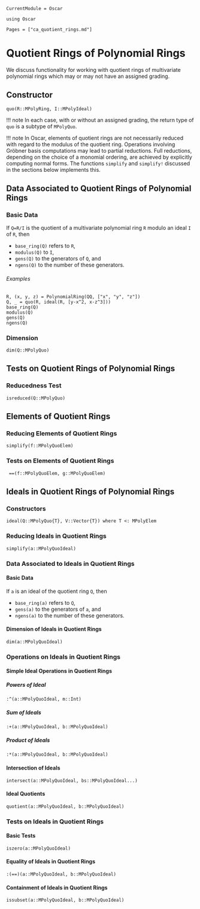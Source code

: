 ```@meta
CurrentModule = Oscar
```

```@setup oscar
using Oscar
```

```@contents
Pages = ["ca_quotient_rings.md"]
```

# Quotient Rings of Polynomial Rings

We discuss functionality for working with quotient rings of multivariate polynomial rings which may or may not have an assigned grading.

## Constructor

```@docs
quo(R::MPolyRing, I::MPolyIdeal)
```

!!! note
    In each case, with or without an assigned grading, the return type of `quo` is a subtype of `MPolyQuo`.

!!! note
    In Oscar, elements of quotient rings are not necessarily reduced with regard to the modulus of the quotient ring.
    Operations involving Gröbner basis computations may lead to partial reductions. Full reductions, depending on the choice of a monomial ordering, are achieved by explicitly computing normal forms. The functions `simplify` and `simplify!` discussed in the sections below implements this.

## Data Associated to Quotient Rings of Polynomial Rings

### Basic Data

If `Q=R/I` is the quotient of a multivariate polynomial ring `R` modulo an ideal `I` of `R`, then

- `base_ring(Q)` refers to `R`,
- `modulus(Q)` to `I`,
- `gens(Q)` to the generators of `Q`, and
- `ngens(Q)` to the number of these generators.

###### Examples

```@repl oscar
R, (x, y, z) = PolynomialRing(QQ, ["x", "y", "z"])
Q, _ = quo(R, ideal(R, [y-x^2, x-z^3]))
base_ring(Q)
modulus(Q)
gens(Q)
ngens(Q)
```

### Dimension

```@docs
dim(Q::MPolyQuo)
```

## Tests on Quotient Rings of Polynomial Rings

### Reducedness Test

```@docs
isreduced(Q::MPolyQuo)
```

## Elements of Quotient Rings

### Reducing Elements of Quotient Rings

```@docs
simplify(f::MPolyQuoElem)
```

### Tests on Elements of Quotient Rings

```@docs
 ==(f::MPolyQuoElem, g::MPolyQuoElem)
```

## Ideals in Quotient Rings of Polynomial Rings

### Constructors

```@docs
ideal(Q::MPolyQuo{T}, V::Vector{T}) where T <: MPolyElem
```

### Reducing Ideals in Quotient Rings

```@docs
simplify(a::MPolyQuoIdeal)
```

### Data Associated to Ideals in Quotient Rings

#### Basic Data

If `a` is an ideal of the quotient ring `Q`, then

- `base_ring(a)` refers to `Q`,
- `gens(a)` to the generators of `a`, and
- `ngens(a)` to the number of these generators.


#### Dimension of Ideals in Quotient Rings

```@docs
dim(a::MPolyQuoIdeal)
```

### Operations on Ideals in Quotient Rings 

#### Simple Ideal Operations in Quotient Rings

##### Powers of Ideal

```@docs
:^(a::MPolyQuoIdeal, m::Int)
```
##### Sum of Ideals

```@docs
:+(a::MPolyQuoIdeal, b::MPolyQuoIdeal)
```

##### Product of Ideals

```@docs
:*(a::MPolyQuoIdeal, b::MPolyQuoIdeal)
```

#### Intersection of Ideals

```@docs
intersect(a::MPolyQuoIdeal, bs::MPolyQuoIdeal...)
```

#### Ideal Quotients

```@docs
quotient(a::MPolyQuoIdeal, b::MPolyQuoIdeal)
```

### Tests on Ideals in Quotient Rings

#### Basic Tests

```@docs
iszero(a::MPolyQuoIdeal)
```

#### Equality of Ideals in Quotient Rings

```@docs
:(==)(a::MPolyQuoIdeal, b::MPolyQuoIdeal)
```

#### Containment of Ideals in Quotient Rings

```@docs
issubset(a::MPolyQuoIdeal, b::MPolyQuoIdeal)
```

